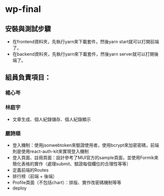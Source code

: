 # wp-final  

## 安裝與測試步驟
- 在frontend資料夾，先執行yarn來下載套件，然後yarn start就可以打開前端了。  
- 在backend資料夾，先執行yarn來下載套件，然後yarn server就可以打開後端了。  

## 組員負責項目：  
### 楊心岑  
### 林庭宇  
- 文章生成、個人紀錄儲存、個人紀錄顯示
### 嚴詩順  
- 登入機制：使用jsonwebtoken來驗證使用者，使用bcrypt來加密密碼，前端則是使用react-auth-kit來實現登入機制
- 登入頁面、註冊頁面：設計參考了MUI官方的sample頁面，並使用Formik來簡化表格的實作（處理submit、驗證每個欄位的合理性等等）
- 定義前端的Routes
- 排行榜（前端 + 後端）
- Profile頁面（不包括chart）：排版、實作改密碼機制等等
- deploy